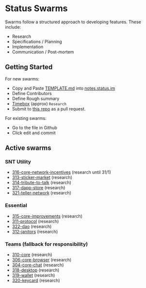 # Status Swarms

Swarms follow a structured approach to developing features. These include:
- Research
- Specifications / Planning
- Implementation
- Communication / Post-mortem

## Getting Started

For new swarms:
- Copy and Paste [TEMPLATE.md](https://github.com/status-im/swarms/blob/master/TEMPLATE.md) into [notes.status.im](https://notes.status.im)
- Define Contributors
- Define Rough summary
- [Timebox](https://en.wikipedia.org/wiki/Timeboxing) (approx) `Research`
- Submit to [this repo](https://github.com/status-im/swarms) as a pull request.

For existing swarms:
- Go to the file in Github
- Click edit and commit

## Active swarms

### SNT Utility  
- [316-core-network-incentives](ideas/316-core-network-incentives.md) (research until 31/1)
- [313-sticker-market](ideas/313-sticker-market.md) (research)
- [314-tribute-to-talk](ideas/314-tribute-to-talk.md) (research)
- [317-dapp-store](ideas/317-dapps-store.md) (research)
- [321-teller-network](ideas/321-teller-network.md) (research)

### Essential
- [315-core-improvements](ideas/315-core-improvements.md) (research)
- [311-protocol](ideas/311-status-protocol.md) (research)
- [322-dao](ideas/322-dao.md) (research)
- [312-janitors](ideas/312-swarm-janitors.md) (research)

### Teams (fallback for responsibility)
- [310-core](ideas/310-core.md) (research)
- [306-core-browser](ideas/306-core-browser.md) (research)
- [304-core-chat](ideas/304-core-chat.md) (research)
- [318-desktop](ideas/318-desktop.md) (research)
- [319-wallet](ideas/319-core-wallet.md) (research)
- [320-keycard](ideas/320-keycard.md) (research)
